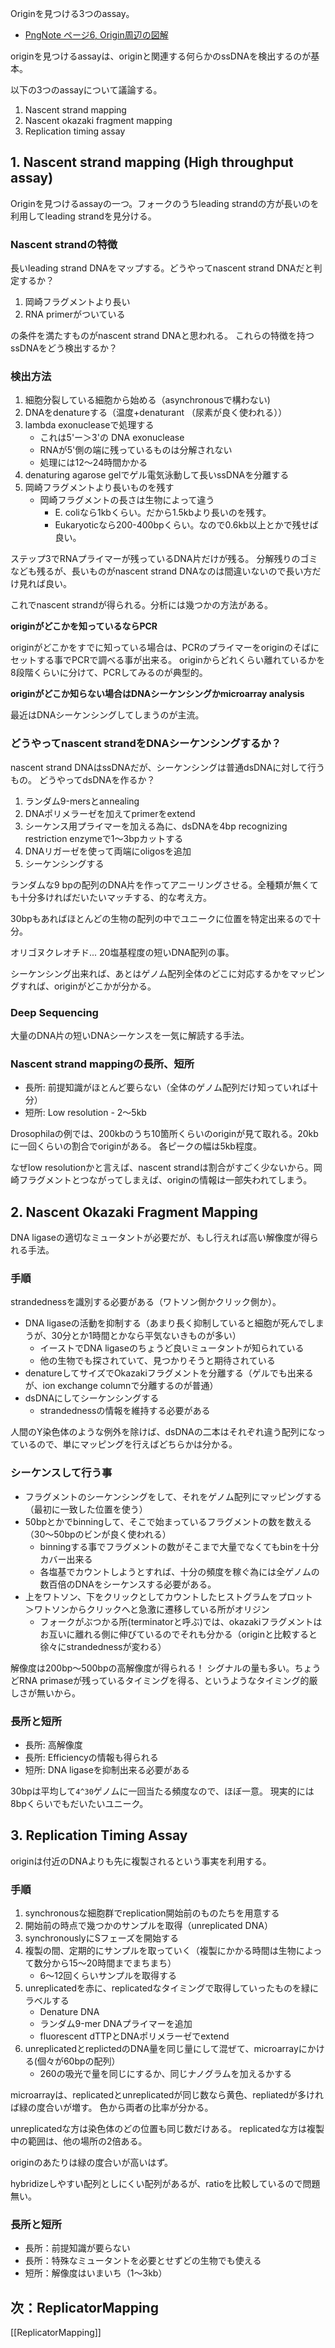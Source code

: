 
Originを見つける3つのassay。

- [PngNote ページ6, Origin周辺の図解](https://karino2.github.io/ImageGallery/MolecularBiology728x.html#lg=1&slide=5)

originを見つけるassayは、originと関連する何らかのssDNAを検出するのが基本。

以下の3つのassayについて議論する。

1. Nascent strand mapping
2. Nascent okazaki fragment mapping
3. Replication timing assay

## 1. Nascent strand mapping (High throughput assay)

Originを見つけるassayの一つ。フォークのうちleading strandの方が長いのを利用してleading strandを見分ける。

### Nascent strandの特徴

長いleading strand DNAをマップする。どうやってnascent strand DNAだと判定するか？

1. 岡崎フラグメントより長い
2. RNA primerがついている

の条件を満たすものがnascent  strand DNAと思われる。
これらの特徴を持つssDNAをどう検出するか？

### 検出方法

1. 細胞分裂している細胞から始める（asynchronousで構わない)
2. DNAをdenatureする（温度+denaturant （尿素が良く使われる））
3. lambda exonucleaseで処理する
   - これは5'ー＞3'の DNA exonuclease
   - RNAが5'側の端に残っているものは分解されない
   - 処理には12〜24時間かかる
4. denaturing agarose gelでゲル電気泳動して長いssDNAを分離する
5. 岡崎フラグメントより長いものを残す
   - 岡崎フラグメントの長さは生物によって違う
       - E. coliなら1kbくらい。だから1.5kbより長いのを残す。
       - Eukaryoticなら200-400bpくらい。なので0.6kb以上とかで残せば良い。

ステップ3でRNAプライマーが残っているDNA片だけが残る。
分解残りのゴミなども残るが、長いものがnascent strand DNAなのは間違いないので長い方だけ見れば良い。

これでnascent strandが得られる。分析には幾つかの方法がある。

**originがどこかを知っているならPCR**

originがどこかをすでに知っている場合は、PCRのプライマーをoriginのそばにセットする事でPCRで調べる事が出来る。
originからどれくらい離れているかを8段階くらいに分けて、PCRしてみるのが典型的。

**originがどこか知らない場合はDNAシーケンシングかmicroarray analysis**

最近はDNAシーケンシングしてしまうのが主流。

### どうやってnascent strandをDNAシーケンシングするか？

nascent strand DNAはssDNAだが、シーケンシングは普通dsDNAに対して行うもの。
どうやってdsDNAを作るか？

1. ランダム9-mersとannealing
2. DNAポリメラーゼを加えてprimerをextend
3. シーケンス用プライマーを加える為に、dsDNAを4bp recognizing restriction enzymeで1〜3bpカットする
4. DNAリガーゼを使って両端にoligosを追加
5. シーケンシングする

ランダムな9 bpの配列のDNA片を作ってアニーリングさせる。全種類が無くても十分多ければだいたいマッチする、的な考え方。

30bpもあればほとんどの生物の配列の中でユニークに位置を特定出来るので十分。

オリゴヌクレオチド... 20塩基程度の短いDNA配列の事。

シーケンシング出来れば、あとはゲノム配列全体のどこに対応するかをマッピングすれば、originがどこかが分かる。

### Deep Sequencing

大量のDNA片の短いDNAシーケンスを一気に解読する手法。

### Nascent strand mappingの長所、短所

- 長所: 前提知識がほとんど要らない（全体のゲノム配列だけ知っていれば十分）
- 短所: Low resolution - 2〜5kb

Drosophilaの例では、200kbのうち10箇所くらいのoriginが見て取れる。20kbに一回くらいの割合でoriginがある。
各ピークの幅は5kb程度。

なぜlow resolutionかと言えば、nascent strandは割合がすごく少ないから。岡崎フラグメントとつながってしまえば、originの情報は一部失われてしまう。

## 2. Nascent Okazaki Fragment Mapping

DNA ligaseの適切なミュータントが必要だが、もし行えれば高い解像度が得られる手法。

### 手順

strandednessを識別する必要がある（ワトソン側かクリック側か）。

- DNA ligaseの活動を抑制する（あまり長く抑制していると細胞が死んでしまうが、30分とか1時間とかなら平気ないきものが多い）
   - イーストでDNA ligaseのちょうど良いミュータントが知られている
   - 他の生物でも探されていて、見つかりそうと期待されている
- denatureしてサイズでOkazakiフラグメントを分離する（ゲルでも出来るが、ion exchange columnで分離するのが普通）
- dsDNAにしてシーケンシングする
   - strandednessの情報を維持する必要がある

人間のY染色体のような例外を除けば、dsDNAの二本はそれぞれ違う配列になっているので、単にマッピングを行えばどちらかは分かる。

### シーケンスして行う事

- フラグメントのシーケンシングをして、それをゲノム配列にマッピングする（最初に一致した位置を使う）
- 50bpとかでbinningして、そこで始まっているフラグメントの数を数える（30〜50bpのビンが良く使われる）
   - binningする事でフラグメントの数がそこまで大量でなくてもbinを十分カバー出来る
   - 各塩基でカウントしようとすれば、十分の頻度を稼ぐ為には全ゲノムの数百倍のDNAをシーケンスする必要がある。
- 上をワトソン、下をクリックとしてカウントしたヒストグラムをプロット  
＞ワトソンからクリックへと急激に遷移している所がオリジン
   - フォークがぶつかる所(terminatorと呼ぶ)では、okazakiフラグメントはお互いに離れる側に伸びているのでそれも分かる（originと比較すると徐々にstrandednessが変わる）

解像度は200bp〜500bpの高解像度が得られる！
シグナルの量も多い。ちょうどRNA primaseが残っているタイミングを得る、というようなタイミング的厳しさが無いから。

### 長所と短所

- 長所: 高解像度
- 長所: Efficiencyの情報も得られる
- 短所: DNA ligaseを抑制出来る必要がある

30bpは平均して`4^30`ゲノムに一回当たる頻度なので、ほぼ一意。
現実的には8bpくらいでもだいたいユニーク。

## 3. Replication Timing Assay

originは付近のDNAよりも先に複製されるという事実を利用する。

### 手順

1. synchronousな細胞群でreplication開始前のものたちを用意する
2. 開始前の時点で幾つかのサンプルを取得（unreplicated DNA）
3. synchronouslyにSフェーズを開始する
4. 複製の間、定期的にサンプルを取っていく（複製にかかる時間は生物によって数分から15〜20時間までまちまち）
   - 6〜12回くらいサンプルを取得する
5. unreplicatedを赤に、replicatedなタイミングで取得していったものを緑にラベルする
   - Denature DNA
   - ランダム9-mer DNAプライマーを追加
   - fluorescent dTTPとDNAポリメラーゼでextend
6. unreplicatedとreplictedのDNA量を同じ量にして混ぜて、microarrayにかける(個々が60bpの配列）
   - 260の吸光で量を同じにするか、同じナノグラムを加えるかする

microarrayは、replicatedとunreplicatedが同じ数なら黄色、repliatedが多ければ緑の度合いが増す。
色から両者の比率が分かる。

unreplicatedな方は染色体のどの位置も同じ数だけある。
replicatedな方は複製中の範囲は、他の場所の2倍ある。

originのあたりは緑の度合いが高いはず。

hybridizeしやすい配列としにくい配列があるが、ratioを比較しているので問題無い。

### 長所と短所

- 長所：前提知識が要らない
- 長所：特殊なミュータントを必要とせずどの生物でも使える
- 短所：解像度はいまいち（1〜3kb）

## 次：ReplicatorMapping

[[ReplicatorMapping]]